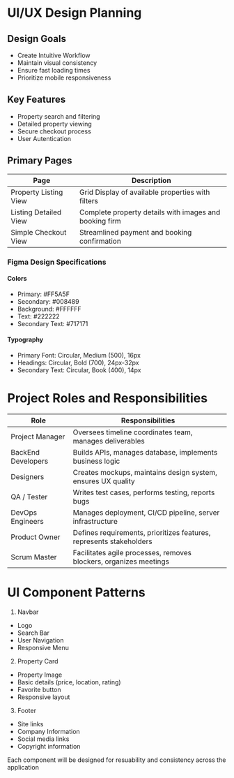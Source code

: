 # UI/UX Design Planning

## Design Goals
* Create Intuitive Workflow
* Maintain visual consistency
* Ensure fast loading times
* Prioritize mobile responsiveness

## Key Features
* Property search and filtering
* Detailed property viewing
* Secure checkout process
* User Autentication

## Primary Pages

| Page | Description           |
|------|------------------------|
| Property Listing View | Grid Display of available properties with filters |
| Listing Detailed View | Complete property details with images and booking firm |
| Simple Checkout View | Streamlined payment and booking confirmation |

### Figma Design Specifications
#### Colors
* Primary: #FF5A5F
* Secondary:  #008489
* Background: #FFFFFF
* Text: #222222
* Secondary Text: #717171

#### Typography
* Primary Font: Circular, Medium (500), 16px
* Headings: Circular, Bold (700), 24px-32px
* Secondary Text: Circular, Book (400), 14px


# Project Roles and Responsibilities

| Role | Responsibilities |
|------|------------------|
| Project Manager | Oversees timeline coordinates team, manages deliverables | Implements UI components, ensures responsive design | 
| BackEnd Developers | Builds APIs, manages database, implements business logic |
| Designers | Creates mockups, maintains design system, ensures UX quality |
| QA / Tester | Writes test cases, performs testing, reports bugs |
| DevOps Engineers | Manages deployment, CI/CD pipeline, server infrastructure |
| Product Owner | Defines requirements, prioritizes features, represents stakeholders |
| Scrum Master | Facilitates agile processes, removes blockers, organizes meetings |

# UI Component Patterns
1. Navbar
* Logo
* Search Bar
* User Navigation
* Responsive Menu

2. Property Card
* Property Image
* Basic details (price, location, rating)
* Favorite button
* Responsive layout

3. Footer
* Site links
* Company Information
* Social media links
* Copyright information

Each component will be designed for resuability and consistency across the application 
